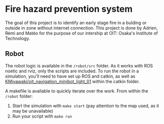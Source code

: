 # Fire hazard prevention system

The goal of this project is to identify an early stage fire in a bulding or outside in zone without internet connection. This project is done by Adrien, Rémi and Matéo for the purpose of our intership at OIT: Osaka's Institute of Technology.

## Robot

The robot logic is available in the `/robot/src` folder. As it works with ROS noetic and rviz, only the scripts are included. To run the robot in a simulation, you'll need to have set up ROS and catkin, as well as [KMiyawaki/oit_navigation_minibot_light_01](https://github.com/KMiyawaki/oit_navigation_minibot_light_01) within the catkin folder.

A makefile is available to quickly iterate over the work. From within the `/robot` folder:
1. Start the simulation with `make start` (pay attention to the map used, as it may be unavailable)
2. Run your script with `make run`
